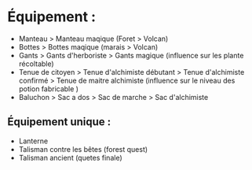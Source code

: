 # Équipement :
- Manteau > Manteau maqique (Foret > Volcan)
- Bottes > Bottes maqique (marais > Volcan) 
- Gants > Gants d'herboriste > Gants magique (influence sur les plante récoltable)
- Tenue de citoyen > Tenue d'alchimiste débutant > Tenue d'alchimiste confirmé > Tenue de maitre alchimiste (influence sur le niveau des potion fabricable )
- Baluchon > Sac a dos > Sac de marche > Sac d'alchimiste

## Équipement unique :
- Lanterne
- Talisman contre les bêtes (forest quest)
- Talisman ancient (quetes finale)